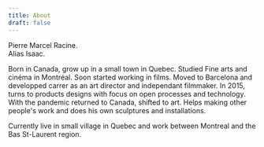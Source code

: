 ```yaml
---
title: About
draft: false
---
```


Pierre Marcel Racine.  
Alias Isaac. 

Born in Canada, grow up in a small town in Quebec. 
 Studied Fine arts and cinéma in Montréal. Soon started working in films. Moved to Barcelona and developped carrer as an art director and independant filmmaker. 
In 2015, turns to products designs with focus on open processes and technology. 
With the pandemic returned to Canada, shifted to art. Helps making other people's work and does his own sculptures and installations.  

Currently live in small village in Quebec and work between Montreal and the Bas St-Laurent region.  

